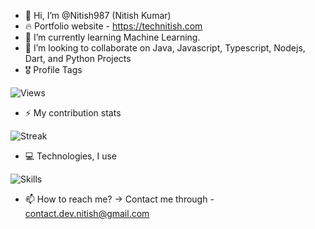 - 👋 Hi, I’m @Nitish987 (Nitish Kumar)
- 🔥 Portfolio website - https://technitish.com
- 🌱 I’m currently learning Machine Learning.
- 💞️ I’m looking to collaborate on Java, Javascript, Typescript, Nodejs, Dart, and Python Projects
- 🎖️ Profile Tags

![Views](https://komarev.com/ghpvc/?username=Nitish987&color=brightgreen)

- ⚡ My contribution stats

![Streak](https://github-readme-streak-stats.herokuapp.com/?user=Nitish987&theme=dracula&hide_border=true)

- 💻 Technologies, I use

![Skills](https://skillicons.dev/icons?i=java,spring,gradle,maven,dart,flutter,html,css,js,ts,angular,react,redux,express,nodejs,py,django,mongodb,mysql,postgres,sqlite,redis,firebase,gcp,postman,vscode,idea,androidstudio,linux,git,github,figma,xd&perline=11)

- 📫 How to reach me? -> Contact me through - contact.dev.nitish@gmail.com

<!---
Nitish987/Nitish987 is a ✨ special ✨ repository because its `README.md` (this file) appears on your GitHub profile.
You can click the Preview link to take a look at your changes.
--->
